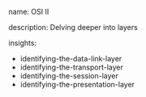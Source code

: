 name: OSI II

description: Delving deeper into layers

insights:
  - identifying-the-data-link-layer
  - identifying-the-transport-layer
  - identifying-the-session-layer
  - identifying-the-presentation-layer
 
